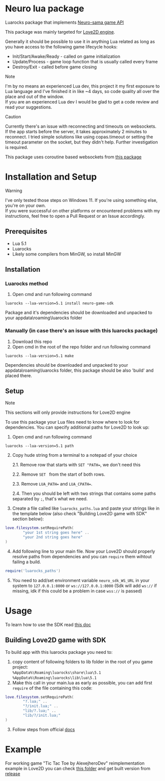 # Neuro lua package

Luarocks package that implements [Neuro-sama game API](https://github.com/VedalAI/neuro-game-sdk)

This package was mainly targeted for [Love2D engine](https://love2d.org/).

Generally it should be possible to use it in anything Lua related as long as you have access to the following game lifecycle hooks:
- Init/Start/Awake/Ready - called on game initialization
- Update/Process - game loop function that is usually called every frame
- Destroy/Exit - called before game closing


>[!NOTE]  
>I'm by no means an experienced Lua dev, this project it my first exposure to Lua language and I've finished it in like ~4 days, so code quality all over the place and out of the window.<br>
>If you are an experienced Lua dev I would be glad to get a code review and read your suggestions.


> [!CAUTION]  
> Currently there's an issue with reconnecting and timeouts on websockets.  
> If the app starts before the server, it takes approximately 2 minutes to reconnect. I tried simple solutions like using copas.timeout or setting the timeout parameter on the socket, but they didn't help. Further investigation is required.

This package uses coroutine based websockets from [this package](https://github.com/lipp/lua-websockets)

# Installation and Setup

> [!WARNING]  
> I've only tested those steps on Windows 11. If you're using something else, you're on your own. <br>
> If you were successful on other platforms or encountered problems with my instructions, feel free to open a Pull Request or an Issue accordingly.

## Prerequisites
- Lua 5.1
- Luarocks
- Likely some compilers from MinGW, so install MinGW

## Installation

### Luarocks method

1. Open cmd and run following command 

 ```
 luarocks --lua-version=5.1 install neuro-game-sdk
 ``` 
Package and it's dependencies should be downloaded and unpacked to your appdata\roaming\luarocks folder

### Manually (in case there's an issue with **this** luarocks package)

1. Download this repo
2. Open cmd in the root of the repo folder and run following command 
```
luarocks --lua-version=5.1 make
```
Dependencies should be downloaded and unpacked to your appdata\roaming\luarocks folder, this package should be also 'build' and placed there.

## Setup
>[!NOTE]
>This sections will only provide instructions for Love2D engine

To use this package your Lua files need to know where to look for dependencies. You can specify additional paths for Love2D to look up:
1. Open cmd and run following command

``` 
luarocks --lua-version=5.1 path
```
2. Copy hude string from a terminal to a notepad of your choice 
    
    2.1. Remove row that starts with `SET "PATH=`, we don't need this 
    
    2.2. Remove `SET ` from the start of both rows. 
    
    2.3. Remove `LUA_PATH=` and `LUA_CPATH=`. 
    
    2.4. Then you should be left with two strings that contains some paths separated by `;`, that's what we need.
3. Create a file called like `luarocks_paths.lua` and paste your strings like in the template below (also check "Building Love2D game with SDK" section below):
```lua
love.filesystem.setRequirePath(
        "your 1st string goes here" ..
        "your 2nd string goes here"
)
```
4. Add following line to your main file. Now your Love2D should properly resolve paths from dependencies and you can `require` them wihtout failing a build.

```lua 
require('luarocks_paths')
```

5. You need to add/set environment variable `neuro_sdk_WS_URL` in your system to `127.0.0.1:8000` or `ws://127.0.0.1:8000` (Sdk will add `ws://` if missing, idk if this could be a problem in case `wss://` is passed)

# Usage
To learn how to use the SDK read [this doc](USAGE.md)

## Building Love2D game with SDK
 To build app with this luarocks package you need to:
1. copy content of following folders to lib folder in the root of you game project:   
``%AppData%\Roaming\luarocks\share\lua\5.1``  
``%AppData%\Roaming\luarocks\lib\lua\5.1``
2. Make this call in your main.lua as early as possible, you can add first `require` of the file containing this code:
```lua
love.filesystem.setRequirePath(
        "?.lua;" ..
        "?/init.lua;" ..
        "lib/?.lua;" ..
        "lib/?/init.lua;"
)
```
3. Follow steps from official [docs](https://love2d.org/wiki/Game_Distribution)

# Example
For working game "Tic Tac Toe by AlexejheroDev" reimplementation example in Love2D you can check [this folder](examples/tic%20tac%20toe) and get built version from [release](https://github.com/Gunoshozo/lua-neuro-sama-game-api/releases/latest)
